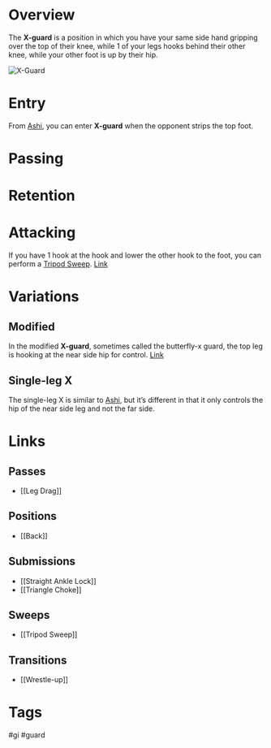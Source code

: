 # Overview
The **X-guard** is a position in which you have your same side hand gripping over the top of their knee, while 1 of your legs hooks behind their other knee, while your other foot is up by their hip.

![X-Guard](https://www.grapplearts.com/wp-content/uploads/2013/03/What-is-the-X-Guard.png)
# Entry
From [Ashi](obsidian://open?vault=Obsidian-BJJ-Notes&file=Guards%2FAshi%20Garami), you can enter **X-guard** when the opponent strips the top foot.
# Passing
# Retention
# Attacking
If you have 1 hook at the hook and lower the other hook to the foot, you can perform a [Tripod Sweep](obsidian://open?vault=Obsidian-BJJ-Notes&file=Sweeps%2FTripod%20Sweep). [Link](https://www.youtube.com/watch?v=5SkgNz0iwbw)
# Variations
## Modified
In the modified **X-guard**, sometimes called the butterfly-x guard, the top leg is hooking at the near side hip for control. [Link](https://www.youtube.com/watch?v=5YiH8ggmM4I&t=11s)
## Single-leg X
The single-leg X is similar to [Ashi](obsidian://open?vault=Obsidian-BJJ-Notes&file=Guards%2FAshi%20Garami), but it’s different in that it only controls the hip of the near side leg and not the far side.
# Links
## Passes
- [[Leg Drag]]
## Positions
- [[Back]]
## Submissions
- [[Straight Ankle Lock]]
- [[Triangle Choke]]
## Sweeps
- [[Tripod Sweep]]
## Transitions
- [[Wrestle-up]]
# Tags
#gi #guard 